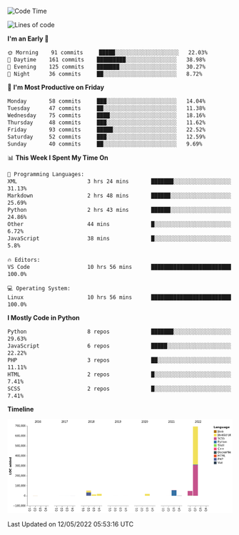 <!--START_SECTION:waka-->
![Code Time](http://img.shields.io/badge/Code%20Time-0%20secs-blue)

![Lines of code](https://img.shields.io/badge/From%20Hello%20World%20I%27ve%20Written-902%20Thousand%20lines%20of%20code-blue)

**I'm an Early 🐤** 

```text
🌞 Morning    91 commits     █████░░░░░░░░░░░░░░░░░░░░   22.03% 
🌆 Daytime    161 commits    █████████░░░░░░░░░░░░░░░░   38.98% 
🌃 Evening    125 commits    ███████░░░░░░░░░░░░░░░░░░   30.27% 
🌙 Night      36 commits     ██░░░░░░░░░░░░░░░░░░░░░░░   8.72%

```
📅 **I'm Most Productive on Friday** 

```text
Monday       58 commits     ███░░░░░░░░░░░░░░░░░░░░░░   14.04% 
Tuesday      47 commits     ██░░░░░░░░░░░░░░░░░░░░░░░   11.38% 
Wednesday    75 commits     ████░░░░░░░░░░░░░░░░░░░░░   18.16% 
Thursday     48 commits     ███░░░░░░░░░░░░░░░░░░░░░░   11.62% 
Friday       93 commits     █████░░░░░░░░░░░░░░░░░░░░   22.52% 
Saturday     52 commits     ███░░░░░░░░░░░░░░░░░░░░░░   12.59% 
Sunday       40 commits     ██░░░░░░░░░░░░░░░░░░░░░░░   9.69%

```


📊 **This Week I Spent My Time On** 

```text
💬 Programming Languages: 
XML                      3 hrs 24 mins       ███████░░░░░░░░░░░░░░░░░░   31.13% 
Markdown                 2 hrs 48 mins       ██████░░░░░░░░░░░░░░░░░░░   25.69% 
Python                   2 hrs 43 mins       ██████░░░░░░░░░░░░░░░░░░░   24.86% 
Other                    44 mins             █░░░░░░░░░░░░░░░░░░░░░░░░   6.72% 
JavaScript               38 mins             █░░░░░░░░░░░░░░░░░░░░░░░░   5.8%

🔥 Editors: 
VS Code                  10 hrs 56 mins      █████████████████████████   100.0%

💻 Operating System: 
Linux                    10 hrs 56 mins      █████████████████████████   100.0%

```

**I Mostly Code in Python** 

```text
Python                   8 repos             ███████░░░░░░░░░░░░░░░░░░   29.63% 
JavaScript               6 repos             █████░░░░░░░░░░░░░░░░░░░░   22.22% 
PHP                      3 repos             ██░░░░░░░░░░░░░░░░░░░░░░░   11.11% 
HTML                     2 repos             █░░░░░░░░░░░░░░░░░░░░░░░░   7.41% 
SCSS                     2 repos             █░░░░░░░░░░░░░░░░░░░░░░░░   7.41%

```


**Timeline**

![Chart not found](https://raw.githubusercontent.com/telesoho/telesoho/master/charts/bar_graph.png) 


 Last Updated on 12/05/2022 05:53:16 UTC
<!--END_SECTION:waka-->


<!--
**telesoho/telesoho** is a ✨ _special_ ✨ repository because its `README.md` (this file) appears on your GitHub profile.

Here are some ideas to get you started:

- 🔭 I’m currently working on ...
- 🌱 I’m currently learning ...
- 👯 I’m looking to collaborate on ...
- 🤔 I’m looking for help with ...
- 💬 Ask me about ...
- 📫 How to reach me: ...
- 😄 Pronouns: ...
- ⚡ Fun fact: ...
-->
